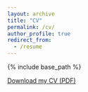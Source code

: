 ```yaml
---
layout: archive
title: "CV"
permalink: /cv/
author_profile: true
redirect_from:
  - /resume
---
```


{% include base_path %}

[Download my CV (PDF)]("chenjux.github.io/_pages/Dexter_CV.pdf")
